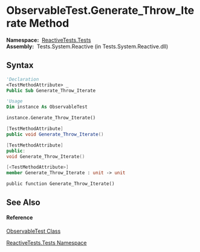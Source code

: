# ObservableTest.Generate\_Throw\_Iterate Method

**Namespace:**  [ReactiveTests.Tests](ReactiveTests.Tests\ReactiveTests.Tests.md)  
**Assembly:**  Tests.System.Reactive (in Tests.System.Reactive.dll)

## Syntax

```vb
'Declaration
<TestMethodAttribute> _
Public Sub Generate_Throw_Iterate
```

```vb
'Usage
Dim instance As ObservableTest

instance.Generate_Throw_Iterate()
```

```csharp
[TestMethodAttribute]
public void Generate_Throw_Iterate()
```

```c++
[TestMethodAttribute]
public:
void Generate_Throw_Iterate()
```

```fsharp
[<TestMethodAttribute>]
member Generate_Throw_Iterate : unit -> unit 
```

```jscript
public function Generate_Throw_Iterate()
```

## See Also

#### Reference

[ObservableTest Class](ObservableTest\ObservableTest.md)

[ReactiveTests.Tests Namespace](ReactiveTests.Tests\ReactiveTests.Tests.md)




